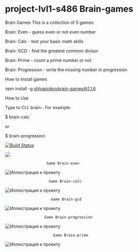 # project-lvl1-s486 Brain-games
Brain Games This is a collection of 5 games:

Brain: Even - guess even or not even number

Brain: Calc - test your basic math skills

Brain: GCD - find the greatest common divisor

Brain: Prime - count a prime number or not 

Brain: Progression - write the missing number in progression

How to Install games

 npm install -g shlyapnikovbrain-games@1.1.6
 
How to Use

Type to CLI: brain-<name of the game>. For example:

$ brain-calc

or

$ brain-progression

[![Build Status](https://travis-ci.org/usernaimandrey/project-lvl1-s486.svg?branch=master)](https://travis-ci.org/usernaimandrey/project-lvl1-s486)

<a href="https://codeclimate.com/github/usernaimandrey/project-lvl1-s486/maintainability"><img src="https://api.codeclimate.com/v1/badges/4c6589cdf8f949b85b89/maintainability" /></a>

                       Game Brain-even
                       
![Иллюстрация к проекту](https://github.com/usernaimandrey/usernameandrey.github.io/blob/master/Brain-even.gif)

                        Game Brain-calc

![Иллюстрация к проекту](https://github.com/usernaimandrey/usernameandrey.github.io/blob/master/brain-calc.gif)

                         Game Brain-gcd

![Иллюстрация к проекту](https://github.com/usernaimandrey/usernameandrey.github.io/blob/master/brain-gcd.gif)

                      Game Brain-progression

![Иллюстрация к проекту](https://github.com/usernaimandrey/usernameandrey.github.io/blob/master/Brain-progression.gif)

                          Game Brain-prime

![Иллюстрация к проекту](https://github.com/usernaimandrey/usernameandrey.github.io/blob/master/brain-prime.gif)
